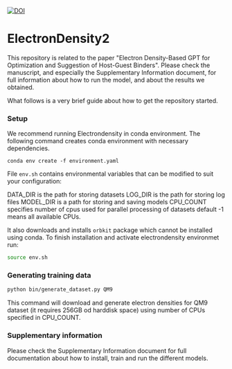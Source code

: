 [![DOI](https://zenodo.org/badge/576255937.svg)](https://zenodo.org/doi/10.5281/zenodo.10409769)

# ElectronDensity2

This repository is related to the paper "Electron Density-Based GPT for Optimization and Suggestion of Host-Guest Binders". Please check the manuscript, and especially the Supplementary Information document, for full information about how to run the model, and about the results we obtained.

What follows is a very brief guide about how to get the repository started.

### Setup

We recommend running Electrondensity in conda environment. The following command creates conda environment with necessary dependencies. 

`conda env create -f environment.yaml`

File `env.sh` contains environmental variables that can be modified to suit your configuration:

DATA_DIR is the path for storing datasets
LOG_DIR is the path for storing log files
MODEL_DIR is a path for storing and saving models
CPU_COUNT specifies number of cpus used for parallel processing of datasets default -1 means all available CPUs.

It also downloads and installs `orbkit` package which cannot be installed using conda. To finish installation and activate electrondensity environmet run:
```sh
source env.sh
```
### Generating training data
```sh
python bin/generate_dataset.py QM9
```
This command will download and generate electron densities for QM9 dataset (it requires 256GB od harddisk space) using number of CPUs specified in CPU_COUNT.
### Supplementary information
Please check the Supplementary Information document for full documentation about how to install, train and run the different models.
